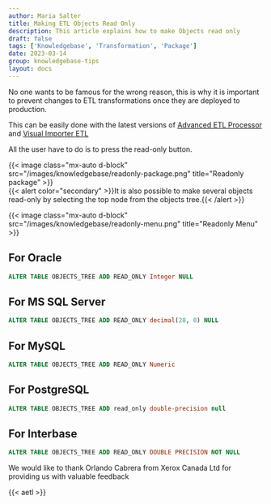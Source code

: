 ```yaml
---
author: Maria Salter
title: Making ETL Objects Read Only
description: This article explains how to make Objects read only
draft: false
tags: ['Knowledgebase', 'Transformation', 'Package']
date: 2023-03-14
group: knowledgebase-tips
layout: docs
---
```


No one wants to be famous for the wrong reason, this is why it is important to prevent changes to ETL transformations once they are deployed to production.

This can be easily done with the latest versions of [Advanced ETL Processor](https://www.etl-tools.com/advanced-etl-processor//overview.html) and [Visual Importer ETL](https://www.etl-tools.com/visual-importer-etl-enterprise/overview.html)

All the user have to do is to press the read-only button.

{{< image class="mx-auto d-block"  src="/images/knowledgebase/readonly-package.png" title="Readonly package" >}}
\
{{< alert color="secondary" >}}It is also possible to make several objects read-only by selecting the top node from the objects tree.{{< /alert >}}

{{< image class="mx-auto d-block"  src="/images/knowledgebase/readonly-menu.png" title="Readonly Menu" >}}

## For Oracle

```sql
ALTER TABLE OBJECTS_TREE ADD READ_ONLY Integer NULL
```

## For MS SQL Server

```sql
ALTER TABLE OBJECTS_TREE ADD READ_ONLY decimal(28, 0) NULL
```

## For MySQL

```sql
ALTER TABLE OBJECTS_TREE ADD READ_ONLY Numeric
```

## For PostgreSQL

```sql
ALTER TABLE OBJECTS_TREE ADD read_only double-precision null
```

## For Interbase

```sql
ALTER TABLE OBJECTS_TREE ADD READ_ONLY DOUBLE PRECISION NOT NULL
```

We would like to thank Orlando Cabrera from Xerox Canada Ltd for providing us with valuable feedback

{{< aetl >}}
